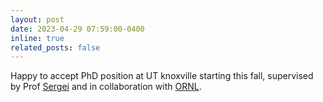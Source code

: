 ```yaml
---
layout: post
date: 2023-04-29 07:59:00-0400
inline: true
related_posts: false
---
```


Happy to accept PhD position at UT knoxville starting this fall, supervised by Prof [Sergei](https://scholar.google.co.in/citations?user=-cuxoSQAAAAJ&hl=en) and in collaboration with [ORNL](https://www.ornl.gov/).

